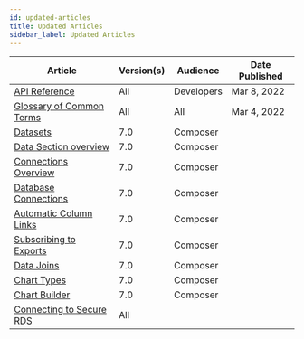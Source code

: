 ```yaml
---
id: updated-articles
title: Updated Articles
sidebar_label: Updated Articles
---
```

<div style={{textAlign: "justify"}}>

| **Article** | **Version(s)** |**Audience**|  **Date Published** |
| --- | --- | --- |--- |
|<a href="https://tinyurl.com/atuznk6u" target="_blank">API Reference</a>|All|Developers|Mar 8, 2022|
|<a href="/docs/get-started/glossary" target="_blank">Glossary of Common Terms</a>|All|All|Mar 4, 2022|
|<a href="/docs/ui-docs/datasets/datasets" target="_blank">Datasets</a>|7.0|Composer| |
|<a href="/docs/ui-docs/datasets/data_overview" target="_blank">Data Section overview</a>|7.0|Composer| |
|<a href="/docs/ui-docs/datasets/connectors" target="_blank">Connections Overview</a>|7.0|Composer| |
|<a href="/docs/ui-docs/datasets/databases" target="_blank">Database Connections</a>|7.0|Composer| |
|<a href="/docs/ui-docs/datasets/column-links" target="_blank">Automatic Column Links</a>|7.0|Composer| |
|<a href="/docs/ui-docs/subscriptions/subscribing-to-exports" target="_blank">Subscribing to Exports</a>|7.0|Composer| |
|<a href="/docs/ui-docs/datasets/joins" target="_blank">Data Joins</a>|7.0|Composer| |
|<a href="/docs/ui-docs/dataviews/chart-types" target="_blank">Chart Types</a>|7.0|Composer| |
|<a href="/docs/ui-docs/dataviews/chart-builder" target="_blank">Chart Builder</a>|7.0|Composer| |
|<a href="/docs/aws/connect-to-instance" target="_blank">Connecting to Secure RDS</a>|All| | |



</div>
